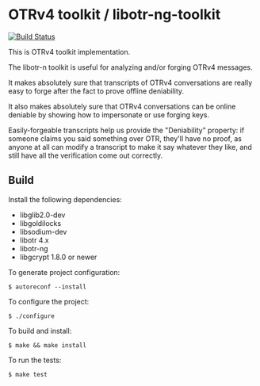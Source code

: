 # OTRv4 toolkit / libotr-ng-toolkit

[![Build Status](https://travis-ci.org/otrv4/libotr-ng-toolkit.svg?branch=master)](https://travis-ci.org/otrv4/libotr-ng-toolkit)

This is OTRv4 toolkit implementation.

The libotr-n toolkit is useful for analyzing and/or forging OTRv4 messages.

It makes absolutely sure that transcripts of OTRv4 conversations are really
easy to forge after the fact to prove offline deniability.

It also makes absolutely sure that OTRv4 conversations can be online deniable
by showing how to impersonate or use forging keys.

Easily-forgeable transcripts help us provide the "Deniability" property: if
someone claims you said something over OTR, they'll have no proof, as anyone at
all can modify a transcript to make it say whatever they like, and still have
all the verification come out correctly.

## Build

Install the following dependencies:
* libglib2.0-dev
* libgoldilocks
* libsodium-dev
* libotr 4.x
* libotr-ng
* libgcrypt 1.8.0 or newer

To generate project configuration:
```
$ autoreconf --install
```

To configure the project:
```
$ ./configure
```

To build and install:
```
$ make && make install
```

To run the tests:
```
$ make test
```
